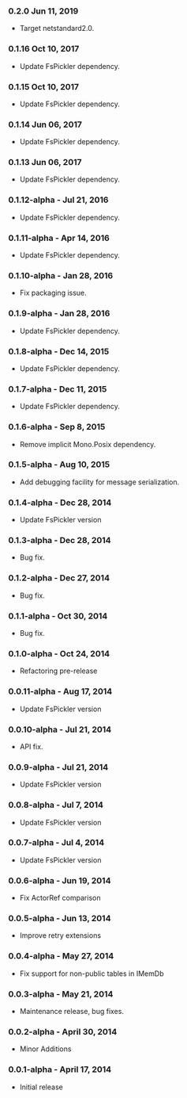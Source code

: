 ### 0.2.0 Jun 11, 2019
* Target netstandard2.0.

### 0.1.16 Oct 10, 2017
* Update FsPickler dependency.

### 0.1.15 Oct 10, 2017
* Update FsPickler dependency.

### 0.1.14 Jun 06, 2017
* Update FsPickler dependency.

### 0.1.13 Jun 06, 2017
* Update FsPickler dependency.

### 0.1.12-alpha - Jul 21, 2016
* Update FsPickler dependency.

### 0.1.11-alpha - Apr 14, 2016
* Update FsPickler dependency.

### 0.1.10-alpha - Jan 28, 2016
* Fix packaging issue.

### 0.1.9-alpha - Jan 28, 2016
* Update FsPickler dependency.

### 0.1.8-alpha - Dec 14, 2015
* Update FsPickler dependency.

### 0.1.7-alpha - Dec 11, 2015
* Update FsPickler dependency.

### 0.1.6-alpha - Sep 8, 2015
* Remove implicit Mono.Posix dependency.

### 0.1.5-alpha - Aug 10, 2015
* Add debugging facility for message serialization.

### 0.1.4-alpha - Dec 28, 2014
* Update FsPickler version

### 0.1.3-alpha - Dec 28, 2014
* Bug fix.

### 0.1.2-alpha - Dec 27, 2014
* Bug fix.

### 0.1.1-alpha - Oct 30, 2014
* Bug fix.

### 0.1.0-alpha - Oct 24, 2014
* Refactoring pre-release

### 0.0.11-alpha - Aug 17, 2014
* Update FsPickler version

### 0.0.10-alpha - Jul 21, 2014
* API fix.

### 0.0.9-alpha - Jul 21, 2014
* Update FsPickler version

### 0.0.8-alpha - Jul 7, 2014
* Update FsPickler version

### 0.0.7-alpha - Jul 4, 2014
* Update FsPickler version

### 0.0.6-alpha - Jun 19, 2014
* Fix ActorRef comparison

### 0.0.5-alpha - Jun 13, 2014
* Improve retry extensions

### 0.0.4-alpha - May 27, 2014
* Fix support for non-public tables in IMemDb

### 0.0.3-alpha - May 21, 2014
* Maintenance release, bug fixes.

### 0.0.2-alpha - April 30, 2014
* Minor Additions

### 0.0.1-alpha - April 17, 2014
* Initial release
